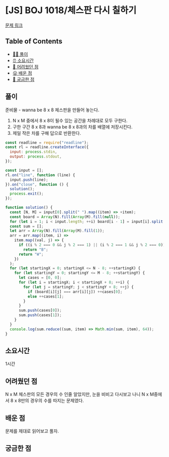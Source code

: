 # [JS] BOJ 1018/체스판 다시 칠하기

[문제 링크](https://www.acmicpc.net/problem/1018)

<!-- 제목으로 다음과 같은 내용으로 작성해주세요 ! -->
<!-- 📕 백준 : BOJ 문제번호/문제제목 e.g. BOJ 2577/숫자의 개수 -->
<!-- 📗 프로그래머스 : PRO 문제번호/문제제목 e.g. PRO 120812/최빈값 구하기 -->
<!-- 백준허브를 사용하시면 프로그래머스의 문제번호도 확인하실 수 있습니다 -->

## Table of Contents

- [✍🏻 풀이](#풀이)
- [⏰ 소요시간](#소요시간)
- [🫠 어려웠던 점](#어려웠던-점)
- [😮 배운 점](#배운-점)
- [🤔 궁금한 점](#궁금한-점)

## 풀이

<!-- ```옆에 사용하는 언어를 기입하세요 e.g. javascript, python -->

준비물 - wanna be 8 x 8 체스판을 만들어 놓는다.   
1. N x M 중에서 8 x 8이 될수 있는 공간을 차례대로 모두 구한다.  
2. 구한 구간 8 x 8과 wanna be 8 x 8과의 차를 배열에 저장시킨다.  
3. 제일 작은 차를 구해 답으로 반환한다.  

```javascript
const readline = require("readline");
const rl = readline.createInterface({
  input: process.stdin,
  output: process.stdout,
});

const input = [];
rl.on("line", function (line) {
  input.push(line);
}).on("close", function () {
  solution();
  process.exit();
});

function solution() {
  const [N, M] = input[0].split(" ").map((item) => +item);
  const board = Array(N).fill(Array(M).fill(null));
  for (let i = 1; i < input.length; ++i) board[i - 1] = input[i].split("");
  const sum = [];
  let arr = Array(N).fill(Array(M).fill(1));
  arr = arr.map((item, i) =>
    item.map((val, j) => {
      if ((i % 2 === 0 && j % 2 === 1) || (i % 2 === 1 && j % 2 === 0))
        return "B";
      return "W";
    })
  );
  for (let startingX = 0; startingX <= N - 8; ++startingX) {
    for (let startingY = 0; startingY <= M - 8; ++startingY) {
      let cases = [0, 0];
      for (let i = startingX; i < startingX + 8; ++i) {
        for (let j = startingY; j < startingY + 8; ++j) {
          if (board[i][j] === arr[i][j]) ++cases[0];
          else ++cases[1];
        }
      }
      sum.push(cases[0]);
      sum.push(cases[1]);
    }
  }
  console.log(sum.reduce((sum, item) => Math.min(sum, item), 64));
}

```

## 소요시간

1시간

## 어려웠던 점

N x M 체스판의 모든 경우의 수 인줄 알았지만, 눈을 비비고 다시보고 나니 N x M중에서 8 x 8만의 경우의 수를 따지는 문제였다.

## 배운 점

문제를 제대로 읽어보고 풀자.

## 궁금한 점
